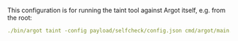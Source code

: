 This configuration is for running the taint tool against Argot itself, e.g. from the root: 
```yaml
./bin/argot taint -config payload/selfcheck/config.json cmd/argot/main.go
```